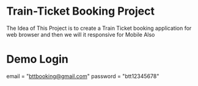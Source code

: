 # Train-Ticket Booking Project
The Idea of This Project is to create a Train Ticket booking application for web browser and then we will it responsive for Mobile Also

# Demo Login
email = "bttbooking@gmail.com"
password = "btt12345678"